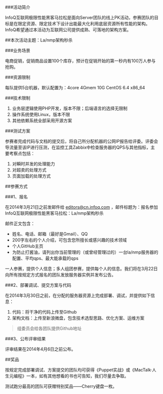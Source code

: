 ###活动简介

InfoQ互联网极限性能黑客马拉松是面向Server团队的线上PK活动，参赛团队的目标是在限定资源、限定技术下设计出能最大化利用底层资源所有性能的架构。InfoQ希望通过本活动为互联网公司提供成熟、可落地的架构方案。

##本次活动主题：La/nmp架构秒杀

###业务场景

电商促销，促销商品设置100个库存，预计在促销开始的第一秒内有100万人参与抢购。

###资源限制

每队提供5台机器，默认配置为：4core 4Gmem 10G CentOS 6.4 x86_64

###技术限制

1. 业务层逻辑使用PHP开发，版本不限；后端语言的选择无限制
2. 操作系统使用Linux，版本不限
3. 其他依赖系统全部采用开源方案

###测试方案

参赛者完成代码与文档的提交后，将自己所分配机器的公网IP报告给评委。评委会导流量至该IP进行压测，在监控工具Zabbix中检查服务器的QPS与其他指标，主要考察点包括：

1. 对瞬时并发的处理能力
2. 对超卖的处理方式
3. 页面加载的处理方式

##参赛方式

###1、报名

在2014年3月21日之前发邮件给 editors@cn.infoq.com ，邮件标题为：报名参加InfoQ互联网极限性能黑客马拉松：La/nmp架构秒杀

邮件正文包含：

* 姓名、电话、邮箱（最好是Gmail）、QQ
* 200字左右的个人介绍，可包含您所擅长或感兴趣的技术领域
* 个人GitHub主页
* 为防止打酱油，请列出你当前管理的（或曾经管理过的）一台la/nmp服务器的配置、平均qps、最大能承载的qps

一人参赛，提供个人信息；多人组团参赛，提供每个人的信息。我们将在3月22日向所有按规定方式报名的团队发放服务器实例并发布公告。

###2、部署调试、提交方案与代码

在2014年3月30日之前，在分配的服务器资源上完成部署、调试，并提供如下信息：

1. 代码：将干净的代码上传至Github
2. 架构文档：上传至新浪微盘，包含技术选型思路、优化方案、运维方案

>组委员会给各团队提供Github地址

###3、公布评审结果

评审结果在2014年4月6日之前公布。

##奖品

按规定完成部署调试、方案提交的团队均可获得《Puppet实战》或《MacTalk·人生元编程》一本，如有其他想看的书也可告知，我们尽量去争取。

测试跑分最高的团队可获赠特别奖品——Cherry键盘一枚。
